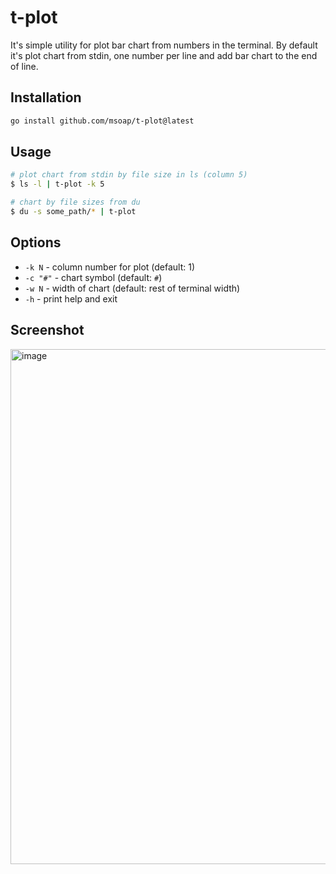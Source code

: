# t-plot

It's simple utility for plot bar chart from numbers in the terminal.
By default it's plot chart from stdin, one number per line and add bar chart to the end of line.

## Installation

```bash
go install github.com/msoap/t-plot@latest
```

## Usage

```bash
# plot chart from stdin by file size in ls (column 5)
$ ls -l | t-plot -k 5

# chart by file sizes from du
$ du -s some_path/* | t-plot
```

## Options

 - `-k N` - column number for plot (default: 1)
 - `-c "#"` - chart symbol (default: `#`)
 - `-w N` - width of chart (default: rest of terminal width)
 - `-h` - print help and exit

## Screenshot

<img width="824" alt="image" src="https://github.com/msoap/t-plot/assets/844117/3be0f2db-d272-4cc6-a73e-ab5172ba18f5">
